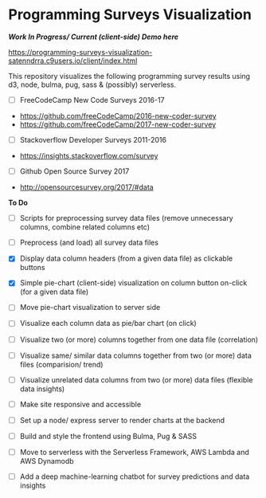 # Programming Surveys Visualization

***Work In Progress/ Current (client-side) Demo here***

https://programming-surveys-visualization-satenndrra.c9users.io/client/index.html


This repository visualizes the following programming survey results using d3, node, bulma, pug, sass & (possibly) serverless.

- [ ] FreeCodeCamp New Code Surveys 2016-17
- https://github.com/freeCodeCamp/2016-new-coder-survey
- https://github.com/freeCodeCamp/2017-new-coder-survey
- [ ] Stackoverflow Developer Surveys 2011-2016
- https://insights.stackoverflow.com/survey
- [ ] Github Open Source Survey 2017
- http://opensourcesurvey.org/2017/#data


__To Do__
- [ ] Scripts for preprocessing survey data files (remove unnecessary columns, combine related columns etc)
- [ ] Preprocess (and load) all survey data files
- [x] Display data column headers (from a given data file) as clickable buttons
- [x] Simple pie-chart (client-side) visualization on column button on-click (for a given data file)
- [ ] Move pie-chart visualization to server side
- [ ] Visualize each column data as pie/bar chart (on click)
- [ ] Visualize two (or more) columns together from one data file (correlation)
- [ ] Visualize same/ similar data columns together from two (or more) data files (comparision/ trend)
- [ ] Visualize unrelated data columns from two (or more) data files (flexible data insights)
- [ ] Make site responsive and accessible
- [ ] Set up a node/ express server to render charts at the backend
- [ ] Build and style the frontend using Bulma, Pug & SASS
- [ ] Move to serverless with the Serverless Framework, AWS Lambda and AWS Dynamodb
- [ ] Add a deep machine-learning chatbot for survey predictions and data insights
    